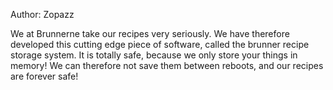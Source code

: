Author: Zopazz

We at Brunnerne take our recipes very seriously. We have therefore developed this cutting edge piece of software, called the brunner recipe storage system. It is totally safe, because we only store your things in memory! We can therefore not save them between reboots, and our recipes are forever safe!
